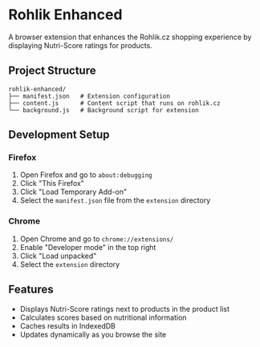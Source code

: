 # Rohlik Enhanced

A browser extension that enhances the Rohlik.cz shopping experience by displaying Nutri-Score ratings for products.

## Project Structure

```
rohlik-enhanced/
├── manifest.json   # Extension configuration
├── content.js      # Content script that runs on rohlik.cz
└── background.js   # Background script for extension
```

## Development Setup

### Firefox

1. Open Firefox and go to `about:debugging`
2. Click "This Firefox"
3. Click "Load Temporary Add-on"
4. Select the `manifest.json` file from the `extension` directory

### Chrome

1. Open Chrome and go to `chrome://extensions/`
2. Enable "Developer mode" in the top right
3. Click "Load unpacked"
4. Select the `extension` directory

## Features

- Displays Nutri-Score ratings next to products in the product list
- Calculates scores based on nutritional information
- Caches results in IndexedDB
- Updates dynamically as you browse the site
